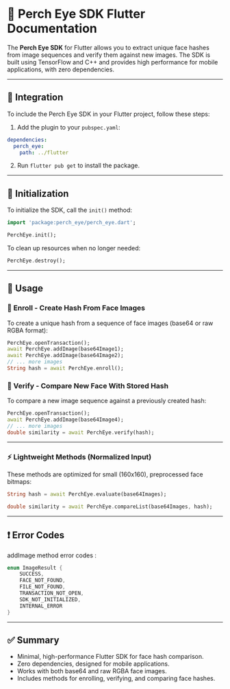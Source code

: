 # 🧠 Perch Eye SDK Flutter Documentation

The **Perch Eye SDK** for Flutter allows you to extract unique face hashes from image sequences and verify them against new images. The SDK is built using TensorFlow and C++ and provides high performance for mobile applications, with zero dependencies.

---

## 🔧 Integration

To include the Perch Eye SDK in your Flutter project, follow these steps:

1. Add the plugin to your `pubspec.yaml`:

```yaml
dependencies:
  perch_eye:
    path: ../flutter
```

2. Run `flutter pub get` to install the package.

---

## 🔧 Initialization

To initialize the SDK, call the `init()` method:

```dart
import 'package:perch_eye/perch_eye.dart';

PerchEye.init();
```

To clean up resources when no longer needed:

```dart
PerchEye.destroy();
```

---

## 🚀 Usage

### 🔐 Enroll - Create Hash From Face Images

To create a unique hash from a sequence of face images (base64 or raw RGBA format):

```dart
PerchEye.openTransaction();
await PerchEye.addImage(base64Image1);
await PerchEye.addImage(base64Image2);
// ... more images
String hash = await PerchEye.enroll();
```

### 🧪 Verify - Compare New Face With Stored Hash

To compare a new image sequence against a previously created hash:

```dart
PerchEye.openTransaction();
await PerchEye.addImage(base64Image4);
// ... more images
double similarity = await PerchEye.verify(hash);
```

---

### ⚡ Lightweight Methods (Normalized Input)

These methods are optimized for small (160x160), preprocessed face bitmaps:

```dart
String hash = await PerchEye.evaluate(base64Images);

double similarity = await PerchEye.compareList(base64Images, hash);
```

---

## ❗ Error Codes

addImage method error codes :

```dart
enum ImageResult {
    SUCCESS,
    FACE_NOT_FOUND,
    FILE_NOT_FOUND,
    TRANSACTION_NOT_OPEN,
    SDK_NOT_INITIALIZED,
    INTERNAL_ERROR
}
```

---

## ✅ Summary
- Minimal, high-performance Flutter SDK for face hash comparison.
- Zero dependencies, designed for mobile applications.
- Works with both base64 and raw RGBA face images.
- Includes methods for enrolling, verifying, and comparing face hashes.
